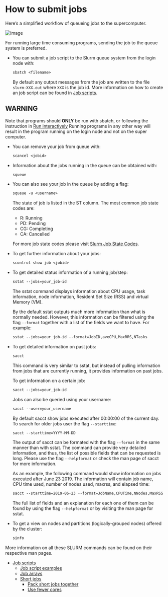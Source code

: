 # How to submit jobs

Here’s a simplified workflow of queueing jobs to the supercomputer.

![image](https://pdc-web.eecs.kth.se/files/support/images/sbatchflow.PNG)

For running large time consuming programs, sending the job to the queue system is preferred.

* You can submit a job script to the Slurm queue system from the login node with:
  ```default
  sbatch <filename>
  ```

  By default any output messages from the job are written to the file `slurm-XXX.out` where `XXX` is the job id.
  More information on how to create an job script can be found in [Job scripts](job_scripts.md#job-scripts).

## WARNING
Note that programs should **ONLY** be run with sbatch, or following the instruction in [Run interactively](run_interactively.md#run-interactively)
Running programs in any other way will result in the program running on the login node and not on the super computer.

* You can remove your job from queue with:
  ```default
  scancel <jobid>
  ```
* Information about the jobs running in the queue can be obtained with:
  ```default
  squeue
  ```
* You can also see your job in the queue by adding a flag:
  ```default
  squeue -u <username>
  ```

  The state of job is listed in the ST column. The most common job state codes are:
  * R: Running
  * PD: Pending
  * CG: Completing
  * CA: Cancelled

  For more job state codes please visit [Slurm Job State Codes](https://slurm.schedmd.com/squeue.html#lbAG).
* To get further information about your jobs:
  ```default
  scontrol show job <jobid>
  ```
* To get detailed status information of a running job/step:
  ```default
  sstat --jobs=your_job-id
  ```

  The sstat command displays information about CPU usage, task information, node information,
  Resident Set Size (RSS) and virtual Memory (VM).

  By the default sstat outputs much more information than what is normally needed. However, this information can be filtered using the flag `--format` together with a list of the fields we want to have. For example:
  ```default
  sstat --jobs=your_job-id --format=JobID,aveCPU,MaxRRS,NTasks
  ```
* To get detailed information on past jobs:
  ```default
  sacct
  ```

  This command is very similar to sstat, but instead of pulling information from jobs that are currently running, it provides information on past jobs.

  To get information on a certain job:
  ```default
  sacct --jobs=your_job-id
  ```

  Jobs can also be queried using your username:
  ```default
  sacct --user=your_username
  ```

  By default sacct show jobs executed after 00:00:00 of the current day. To search for older jobs user the flag `--starttime`:
  ```default
  sacct --starttime=YYYY-MM-DD
  ```

  The output of sacct can be formated with the flag `--format` in the same manner than with sstat. The command can provide very detailed information, and thus, the list of possible fields that can be requested is long. Please use the flag `--helpformat` or check the man page of sacct for more information.

  As an example, the following command would show information on jobs executed after June 23 2019. The information will contain job name, CPU time used, number of nodes used, maxrss, and elapsed time:
  ```default
  sacct --starttime=2019-06-23 --format=JobName,CPUTime,NNodes,MaxRSS,Elapsed
  ```

  The full list of fields and an explanation for each one of them can be found by using the flag `--helpformat` or by visiting the man page for sstat.
* To get a view on nodes and partitions (logically-grouped nodes) offered by the cluster:
  ```default
  sinfo
  ```

More information on all these SLURM commands can be found on their respective man pages.

* [Job scripts](job_scripts.md)
  * [Job script examples](job_scripts_dardel.md)
  * [Job arrays](job_arrays.md)
  * [Short jobs](short_jobs.md)
    * [Pack short jobs together](short_jobs.md#pack-short-jobs-together)
    * [Use fewer cores](short_jobs.md#use-fewer-cores)
